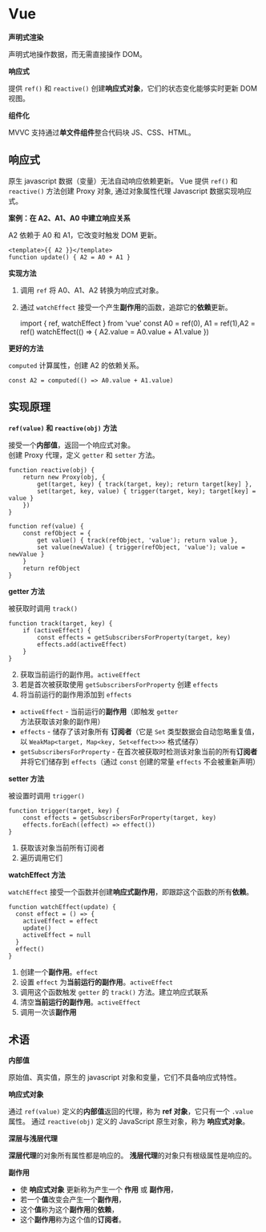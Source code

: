 # Vue

**声明式渲染**

声明式地操作数据，而无需直接操作 DOM。

**响应式**

提供 `ref()` 和 `reactive()` 创建**响应式对象**，它们的状态变化能够实时更新 DOM 视图。

**组件化**

MVVC 支持通过**单文件组件**整合代码块 JS、CSS、HTML。

## 响应式

原生 javascript 数据（变量）无法自动响应依赖更新。
Vue 提供 `ref()` 和 `reactive()` 方法创建 Proxy 对象,
通过对象属性代理 Javascript 数据实现响应式。

**案例：在 A2、A1、A0 中建立响应关系**

A2 依赖于 A0 和 A1，它改变时触发 DOM 更新。

	<template>{{ A2 }}</template>
	function update() { A2 = A0 + A1 }

**实现方法**

1. 调用 `ref` 将 A0、A1、A2 转换为响应式对象。
2. 通过 `watchEffect` 接受一个产生**副作用**的函数，追踪它的**依赖**更新。

	import { ref, watchEffect } from 'vue'
	const A0 = ref(0), A1 = ref(1),A2 = ref()
	watchEffect(() => { A2.value = A0.value + A1.value })

**更好的方法**

`computed` 计算属性，创建 A2 的依赖关系。

	const A2 = computed(() => A0.value + A1.value)

## 实现原理

**`ref(value)` 和 `reactive(obj)` 方法**

接受一个**内部值**，返回一个响应式对象。  
创建 Proxy 代理，定义 `getter` 和 `setter` 方法。
	
    function reactive(obj) {
        return new Proxy(obj, {
            get(target, key) { track(target, key); return target[key] },
            set(target, key, value) { trigger(target, key); target[key] = value }
        })
    }

    function ref(value) {
        const refObject = {
            get value() { track(refObject, 'value'); return value },
            set value(newValue) { trigger(refObject, 'value'); value = newValue }
        }
        return refObject
    }

**getter 方法**

被获取时调用 `track()`

	function track(target, key) {
		if (activeEffect) {
    		const effects = getSubscribersForProperty(target, key)
    		effects.add(activeEffect)
		}
	}

2. 获取当前运行的副作用。`activeEffect` 
3. 若是首次被获取使用 `getSubscribersForProperty` 创建	`effects`
4. 将当前运行的副作用添加到 `effects`

- `activeEffect` - 当前运行的**副作用**（即触发 `getter` 方法获取该对象的副作用）
- `effects` - 储存了该对象所有 **订阅者**（它是 `Set` 类型数据会自动忽略重复值，以 `WeakMap<target, Map<key, Set<effect>>>` 格式储存）
- `getSubscribersForProperty` - 在首次被获取时检测该对象当前的所有**订阅者**并将它们储存到 `effects`（通过 `const` 创建的常量 `effects` 不会被重新声明）

**setter 方法**

被设置时调用 `trigger()`

	function trigger(target, key) {
		const effects = getSubscribersForProperty(target, key)
		effects.forEach((effect) => effect())
	}

1. 获取该对象当前所有订阅者
2. 遍历调用它们

**watchEffect 方法**

`watchEffect` 接受一个函数并创建**响应式副作用**，即跟踪这个函数的所有**依赖**。

	function watchEffect(update) {
	  const effect = () => {
	    activeEffect = effect
	    update()
	    activeEffect = null
	  }
	  effect()
	}

1. 创建一个**副作用**。`effect`
2. 设置 `effect` 为**当前运行的副作用**。`activeEffect`
3. 调用这个函数触发 `getter` 的 `track()` 方法。建立响应式联系
4. 清空**当前运行的副作用**。`activeEffect`
5. 调用一次该**副作用**

## 术语

**内部值**

原始值、真实值，原生的 javascript 对象和变量，它们不具备响应式特性。

**响应式对象** 

通过 `ref(value)` 定义的**内部值**返回的代理，称为 **ref 对象**，它只有一个 `.value` 属性。
通过 `reactive(obj)` 定义的 JavaScript 原生对象，称为 **响应式对象**。

**深层与浅层代理**

**深层代理**的对象所有属性都是响应的。
**浅层代理**的对象只有根级属性是响应的。

**副作用**

- 使 **响应式对象** 更新称为产生一个 **作用** 或 **副作用**，
- 若一个**值**改变会产生一个**副作用**，  
- 这个**值**称为这个**副作用**的**依赖**，
- 这个**副作用**称为这个值的**订阅者**。
